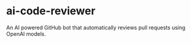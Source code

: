 # ai-code-reviewer
An AI powered GitHub bot that automatically reviews pull requests using OpenAI models.
